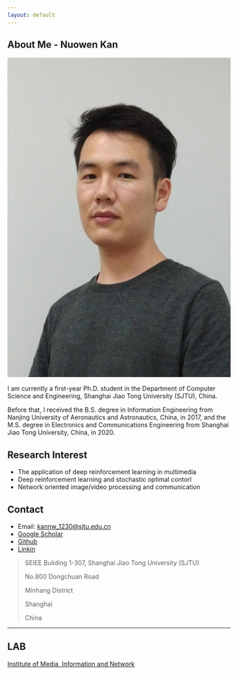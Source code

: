 ```yaml
---
layout: default
---
```


## About Me - Nuowen Kan

<img class="profile-picture" src="nwkan_p2.jpg" width = "540" height = "720">

I am currently a first-year Ph.D. student in the Department of Computer Science and Engineering, Shanghai Jiao Tong University (SJTU), China.

Before that, I received the B.S. degree in Information Engineering from Nanjing University of Aeronautics and Astronautics, China, in 2017, and the M.S. degree in Electronics and Communications Engineering from Shanghai Jiao Tong University, China, in 2020.  

## Research Interest

- The application of deep reinforcement learning in multimedia
- Deep reinforcement learning and stochastic optimal contorl
- Network oriented image/video processing and communication

## Contact

* Email: [kannw_1230@sjtu.edu.cn](mailto:kannw_1230@sjtu.edu.cn)
* [Google Scholar](https://scholar.google.com/citations?user=OKrLi6UAAAAJ&hl)
* [Github](https://github.com/confiwent)
* [Linkin](https://www.linkedin.com/in/%E8%AF%BA%E6%96%87-%E9%98%9A-763004119/)

> SEIEE Buliding 1-307, Shanghai Jiao Tong University (SJTU)
>
> No.800 Dongchuan Road
>
> Minhang District
>
> Shanghai
>
> China

---

## LAB 

[Institute of Media, Information and Network](http://min.sjtu.edu.cn/index.htm)

